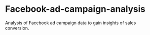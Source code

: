 # Facebook-ad-campaign-analysis
Analysis of  Facebook ad campaign data to gain insights of sales conversion.
